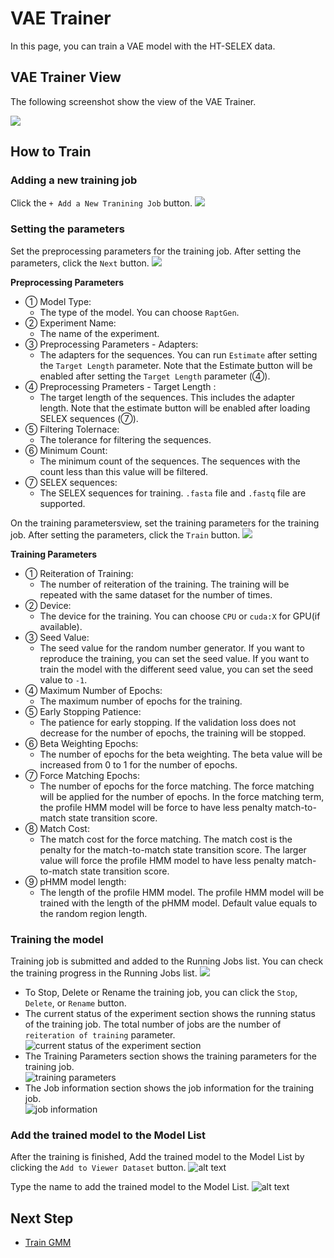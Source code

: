 # VAE Trainer

In this page, you can train a VAE model with the HT-SELEX data.

## VAE Trainer View

The following screenshot show the view of the VAE Trainer.

![](images/vae_trainer_all.png)

## How to Train

### Adding a new training job

Click the `+ Add a New Tranining Job` button.
![](images/vae_trainer_01_add.png)

### Setting the parameters
Set the preprocessing parameters for the training job. After setting the parameters, click the `Next` button.
![](images/vae_trainer_02_parameter.png)

**Preprocessing Parameters**

- ① Model Type: 
	- The type of the model. You can choose `RaptGen`.
- ② Experiment Name: 
	- The name of the experiment.
- ③ Preprocessing Parameters - Adapters:
	- The adapters for the sequences. You can run `Estimate` after setting the `Target Length` parameter. Note that the Estimate button will be enabled after setting the `Target Length` parameter (④).
- ④ Preprocessing Prameters - Target Length : 
	- The target length of the sequences. This includes the adapter length. Note that the estimate button will be enabled after loading SELEX sequences (⑦).
- ⑤ Filtering Tolernace: 
	- The tolerance for filtering the sequences.
- ⑥ Minimum Count: 
	- The minimum count of the sequences. The sequences with the count less than this value will be filtered.
- ⑦ SELEX sequences: 
	- The SELEX sequences for training. `.fasta` file and `.fastq` file are supported.


On the training parametersview, set the training parameters for the training job. After setting the parameters, click the `Train` button.
![](images/vae_trainer_03_parameter_p2.png)

**Training Parameters**

- ① Reiteration of Training: 
	- The number of reiteration of the training. The training will be repeated with the same dataset for the number of times.
- ② Device: 
	- The device for the training. You can choose `CPU` or `cuda:X` for GPU(if available).
- ③ Seed Value: 
	- The seed value for the random number generator. If you want to reproduce the training, you can set the seed value. If you want to train the model with the different seed value, you can set the seed value to `-1`.
- ④ Maximum Number of Epochs: 
	- The maximum number of epochs for the training.
- ⑤ Early Stopping Patience: 
	- The patience for early stopping. If the validation loss does not decrease for the number of epochs, the training will be stopped.
- ⑥ Beta Weighting Epochs: 
	- The number of epochs for the beta weighting. The beta value will be increased from 0 to 1 for the number of epochs.
- ⑦ Force Matching Epochs: 
	- The number of epochs for the force matching. The force matching will be applied for the number of epochs. In the force matching term, the profile HMM model will be force to have less penalty match-to-match state transition score.
- ⑧ Match Cost: 
	- The match cost for the force matching. The match cost is the penalty for the match-to-match state transition score. The larger value will force the profile HMM model to have less penalty match-to-match state transition score.
- ⑨ pHMM model length: 
	- The length of the profile HMM model. The profile HMM model will be trained with the length of the pHMM model. Default value equals to the random region length.

### Training the model

Training job is submitted and added to the Running Jobs list. You can check the training progress in the Running Jobs list.
![](images/vae_trainer_04_training.png)

- To Stop, Delete or Rename the training job, you can click the `Stop`, `Delete`, or `Rename` button.
- The current status of the experiment section shows the running status of the training job. The total number of jobs are the number of `reiteration of training` parameter.  
	![current status of the experiment section](image.png)
- The Training Parameters section shows the training parameters for the training job.  
	![training parameters](images/image-1.png)
- The Job information section shows the job information for the training job.  
	![job information](images/image-2.png)

### Add the trained model to the Model List
After the training is finished, Add the trained model to the Model List by clicking the `Add to Viewer Dataset` button.
![alt text](images/image-3.png)

Type the name to add the trained model to the Model List.
![alt text](images/image-4.png)

## Next Step

- [Train GMM](GMM_Trainer.md)